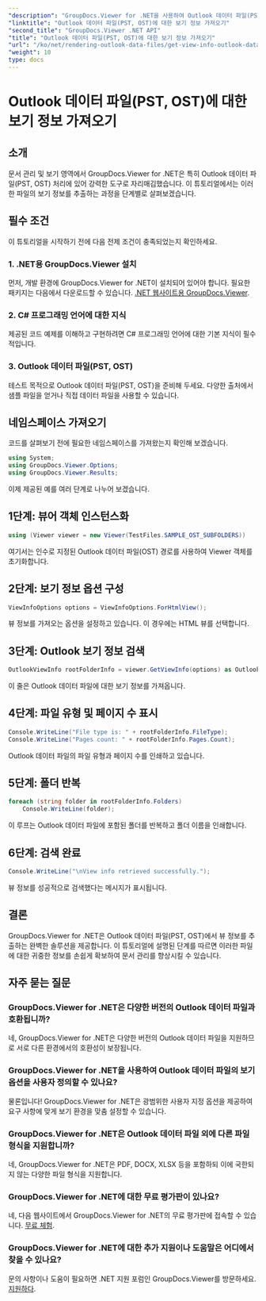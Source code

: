 ```yaml
---
"description": "GroupDocs.Viewer for .NET을 사용하여 Outlook 데이터 파일(PST, OST)에서 보기 정보를 추출하는 방법을 알아보세요. 문서 관리 기능을 손쉽게 향상시켜 보세요."
"linktitle": "Outlook 데이터 파일(PST, OST)에 대한 보기 정보 가져오기"
"second_title": "GroupDocs.Viewer .NET API"
"title": "Outlook 데이터 파일(PST, OST)에 대한 보기 정보 가져오기"
"url": "/ko/net/rendering-outlook-data-files/get-view-info-outlook-data-file/"
"weight": 10
type: docs
---
```

# Outlook 데이터 파일(PST, OST)에 대한 보기 정보 가져오기

## 소개
문서 관리 및 보기 영역에서 GroupDocs.Viewer for .NET은 특히 Outlook 데이터 파일(PST, OST) 처리에 있어 강력한 도구로 자리매김했습니다. 이 튜토리얼에서는 이러한 파일의 보기 정보를 추출하는 과정을 단계별로 살펴보겠습니다.
## 필수 조건
이 튜토리얼을 시작하기 전에 다음 전제 조건이 충족되었는지 확인하세요.
### 1. .NET용 GroupDocs.Viewer 설치
먼저, 개발 환경에 GroupDocs.Viewer for .NET이 설치되어 있어야 합니다. 필요한 패키지는 다음에서 다운로드할 수 있습니다. [.NET 웹사이트용 GroupDocs.Viewer](https://releases.groupdocs.com/viewer/net/).
### 2. C# 프로그래밍 언어에 대한 지식
제공된 코드 예제를 이해하고 구현하려면 C# 프로그래밍 언어에 대한 기본 지식이 필수적입니다.
### 3. Outlook 데이터 파일(PST, OST)
테스트 목적으로 Outlook 데이터 파일(PST, OST)을 준비해 두세요. 다양한 출처에서 샘플 파일을 얻거나 직접 데이터 파일을 사용할 수 있습니다.

## 네임스페이스 가져오기
코드를 살펴보기 전에 필요한 네임스페이스를 가져왔는지 확인해 보겠습니다.
```csharp
using System;
using GroupDocs.Viewer.Options;
using GroupDocs.Viewer.Results;
```

이제 제공된 예를 여러 단계로 나누어 보겠습니다.
## 1단계: 뷰어 객체 인스턴스화
```csharp
using (Viewer viewer = new Viewer(TestFiles.SAMPLE_OST_SUBFOLDERS))
```
여기서는 인수로 지정된 Outlook 데이터 파일(OST) 경로를 사용하여 Viewer 객체를 초기화합니다.
## 2단계: 보기 정보 옵션 구성
```csharp
ViewInfoOptions options = ViewInfoOptions.ForHtmlView();
```
뷰 정보를 가져오는 옵션을 설정하고 있습니다. 이 경우에는 HTML 뷰를 선택합니다.
## 3단계: Outlook 보기 정보 검색
```csharp
OutlookViewInfo rootFolderInfo = viewer.GetViewInfo(options) as OutlookViewInfo;
```
이 줄은 Outlook 데이터 파일에 대한 보기 정보를 가져옵니다.
## 4단계: 파일 유형 및 페이지 수 표시
```csharp
Console.WriteLine("File type is: " + rootFolderInfo.FileType);
Console.WriteLine("Pages count: " + rootFolderInfo.Pages.Count);
```
Outlook 데이터 파일의 파일 유형과 페이지 수를 인쇄하고 있습니다.
## 5단계: 폴더 반복
```csharp
foreach (string folder in rootFolderInfo.Folders)
    Console.WriteLine(folder);
```
이 루프는 Outlook 데이터 파일에 포함된 폴더를 반복하고 폴더 이름을 인쇄합니다.
## 6단계: 검색 완료
```csharp
Console.WriteLine("\nView info retrieved successfully.");
```
뷰 정보를 성공적으로 검색했다는 메시지가 표시됩니다.

## 결론
GroupDocs.Viewer for .NET은 Outlook 데이터 파일(PST, OST)에서 뷰 정보를 추출하는 완벽한 솔루션을 제공합니다. 이 튜토리얼에 설명된 단계를 따르면 이러한 파일에 대한 귀중한 정보를 손쉽게 확보하여 문서 관리를 향상시킬 수 있습니다.
## 자주 묻는 질문
### GroupDocs.Viewer for .NET은 다양한 버전의 Outlook 데이터 파일과 호환됩니까?
네, GroupDocs.Viewer for .NET은 다양한 버전의 Outlook 데이터 파일을 지원하므로 서로 다른 환경에서의 호환성이 보장됩니다.
### GroupDocs.Viewer for .NET을 사용하여 Outlook 데이터 파일의 보기 옵션을 사용자 정의할 수 있나요?
물론입니다! GroupDocs.Viewer for .NET은 광범위한 사용자 지정 옵션을 제공하여 요구 사항에 맞게 보기 환경을 맞춤 설정할 수 있습니다.
### GroupDocs.Viewer for .NET은 Outlook 데이터 파일 외에 다른 파일 형식을 지원합니까?
네, GroupDocs.Viewer for .NET은 PDF, DOCX, XLSX 등을 포함하되 이에 국한되지 않는 다양한 파일 형식을 지원합니다.
### GroupDocs.Viewer for .NET에 대한 무료 평가판이 있나요?
네, 다음 웹사이트에서 GroupDocs.Viewer for .NET의 무료 평가판에 접속할 수 있습니다. [무료 체험](https://releases.groupdocs.com/).
### GroupDocs.Viewer for .NET에 대한 추가 지원이나 도움말은 어디에서 찾을 수 있나요?
문의 사항이나 도움이 필요하면 .NET 지원 포럼인 GroupDocs.Viewer를 방문하세요. [지원하다](https://forum.groupdocs.com/c/viewer/9).